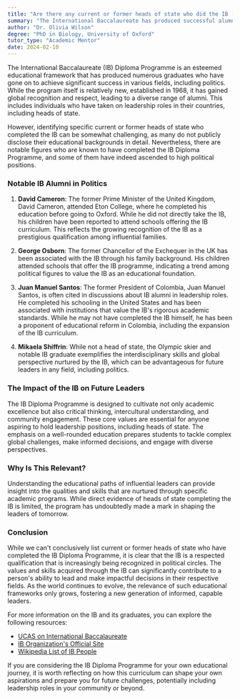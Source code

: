 ```yaml
---
title: "Are there any current or former heads of state who did the IB (International Baccalaureate)?"
summary: "The International Baccalaureate has produced successful alumni, including some heads of state, though specific names are often undisclosed."
author: "Dr. Olivia Wilson"
degree: "PhD in Biology, University of Oxford"
tutor_type: "Academic Mentor"
date: 2024-02-10
---
```


The International Baccalaureate (IB) Diploma Programme is an esteemed educational framework that has produced numerous graduates who have gone on to achieve significant success in various fields, including politics. While the program itself is relatively new, established in 1968, it has gained global recognition and respect, leading to a diverse range of alumni. This includes individuals who have taken on leadership roles in their countries, including heads of state. 

However, identifying specific current or former heads of state who completed the IB can be somewhat challenging, as many do not publicly disclose their educational backgrounds in detail. Nevertheless, there are notable figures who are known to have completed the IB Diploma Programme, and some of them have indeed ascended to high political positions.

### Notable IB Alumni in Politics

1. **David Cameron**: The former Prime Minister of the United Kingdom, David Cameron, attended Eton College, where he completed his education before going to Oxford. While he did not directly take the IB, his children have been reported to attend schools offering the IB curriculum. This reflects the growing recognition of the IB as a prestigious qualification among influential families.

2. **George Osborn**: The former Chancellor of the Exchequer in the UK has been associated with the IB through his family background. His children attended schools that offer the IB programme, indicating a trend among political figures to value the IB as an educational foundation.

3. **Juan Manuel Santos**: The former President of Colombia, Juan Manuel Santos, is often cited in discussions about IB alumni in leadership roles. He completed his schooling in the United States and has been associated with institutions that value the IB's rigorous academic standards. While he may not have completed the IB himself, he has been a proponent of educational reform in Colombia, including the expansion of the IB curriculum.

4. **Mikaela Shiffrin**: While not a head of state, the Olympic skier and notable IB graduate exemplifies the interdisciplinary skills and global perspective nurtured by the IB, which can be advantageous for future leaders in any field, including politics.

### The Impact of the IB on Future Leaders

The IB Diploma Programme is designed to cultivate not only academic excellence but also critical thinking, intercultural understanding, and community engagement. These core values are essential for anyone aspiring to hold leadership positions, including heads of state. The emphasis on a well-rounded education prepares students to tackle complex global challenges, make informed decisions, and engage with diverse perspectives.

### Why Is This Relevant?

Understanding the educational paths of influential leaders can provide insight into the qualities and skills that are nurtured through specific academic programs. While direct evidence of heads of state completing the IB is limited, the program has undoubtedly made a mark in shaping the leaders of tomorrow.

### Conclusion

While we can't conclusively list current or former heads of state who have completed the IB Diploma Programme, it is clear that the IB is a respected qualification that is increasingly being recognized in political circles. The values and skills acquired through the IB can significantly contribute to a person's ability to lead and make impactful decisions in their respective fields. As the world continues to evolve, the relevance of such educational frameworks only grows, fostering a new generation of informed, capable leaders.

For more information on the IB and its graduates, you can explore the following resources:

- [UCAS on International Baccalaureate](https://www.ucas.com/further-education/post-16-qualifications/qualifications-you-can-take/international-baccalaureate-ib)
- [IB Organization's Official Site](https://www.ibo.org/about-the-ib/governance-and-leadership/)
- [Wikipedia List of IB People](https://en.wikipedia.org/wiki/List_of_International_Baccalaureate_people)

If you are considering the IB Diploma Programme for your own educational journey, it is worth reflecting on how this curriculum can shape your own aspirations and prepare you for future challenges, potentially including leadership roles in your community or beyond.
    